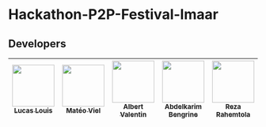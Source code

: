 # Hackathon-P2P-Festival-lmaar

## Developers
| [<img src="https://github.com/lucas-louis.png?size=85" width=85><br><sub>Lucas Louis</sub>](https://github.com/lucas-louis) | [<img src="https://github.com/lolboysg.png?size=85" width=85><br><sub>Matéo Viel</sub>](https://github.com/lolboysg) | [<img src="https://github.com/OnsagerHe.png?size=85" width=85><br><sub>Albert Valentin</sub>](https://github.com/OnsagerHe) | [<img src="https://github.com/AbdelkarimBENGRINE.png?size=85" width=85><br><sub>Abdelkarim Bengrine</sub>](https://github.com/AbdelkarimBENGRINE) | [<img src="https://github.com/RezaRahemtola.png?size=85" width=85><br><sub>Reza Rahemtola</sub>](https://github.com/RezaRahemtola)
| :---: | :---: | :---: | :---: | :---:
